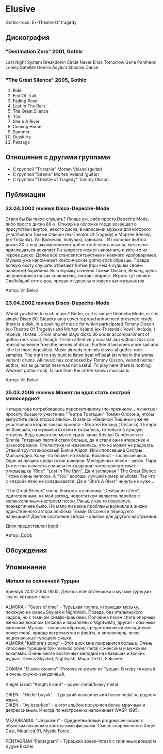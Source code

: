 # Elusive

Gothic-rock. Ex-Theatre Of tragedy

## Дискография

### "Destination Zero" 2001, Gothic

Last Night 
System Breakdown 
Circle Never Ends 
Tomorrow Gone 
Pantheon 
Lonley Satellite 
Gemini 
Asylum 
Shadow Dance 


### "The Great Silence" 2005, Gothic

01. Ride
02. End Of Trail
03. Fading Rose
04. Lost In The Rain
05. The Great Silence
06. You
07. She`s A River
08. Coming Home
09. Summer
10. Outskirts
11. Passage


## Отношения с другими группами

* C группой "Tristania" Morten Veland (guitar)
* C группой "Sirenia" Morten Veland (guitar)
* C группой "Theatre of Tragedy" Tommy Olsson

## Публикации

### 23.04.2002 reviews Disco-Depeche-Mode

<p>Стали бы Вы такое слушать? Лучше уж, либо просто Depeche Mode, либо просто диско 80-х. Стикер на обложке гордо возвещал о присутствии внутри, некого диска, в написании музыки для которого участвовали Томми Ольсен (ex-Theatre Of Tragedy) и Мортен Веланд (ex-Tristania). Ух! Включаю, получаю, зависаю... Из колонок льётся диско 80-х под аккомпонемент gothic-rock-ового вокала, хотя если прислушаться вокалист Ян запросто может напомнить и кого-то из героев диско. Далее всё становится грустнее и немного удобоваримее. Музыка уже напоминает классические gothic-rock образцы. Правда всякую охоту слушать отбивают битые (при чём в худшем своём варианте) барабаны. Всю музыку сочинил Томми Ольсен, Веланд здесь не пригодился ни как сочинитель, ни как гитарист. Играть тут нечего. Слабейший готик-рок, провал от довольно известных музыкантов.</p>

Автор: Vit Belov

### 23.04.2002 reviews Disco-Depeche-Mode

<p>Would you listen to such music? Better, or it is simple Depeche Mode, or it is simple Disco 80. Steacky on a cover is proud announced presence inside, there is a disk, in a spelling of music for which participated Tommy Olsson (ex-Theatre Of Tragedy) and Morten Veland (ex-Tristania). Vow! I include, I receive, I brake... From phones plays dicko 80 under accompaniment of gothic-rock vocal, though if listen attentively vocalist Jan without fuss can remind someone from the heroes of disco. Further it becomes more sad and little bit more digestibly. Music already reminds classical gothic-rock samples. The truth to any hunt to listen beat off beat (at what in the worse variant) drums. All music has composed by Tommy Olsson, Veland neither author, nor as guitarist here was not useful. To play here there is nothing. Weakest gothic-rock, failure from the rather known musicians.</p>

Автор: Vit Belov

### 25.03.2006 reviews Может ли идол стать сестрой милосердия?

<P>Четыре года потребовалось перспективному (по-прежнему… я считаю) проекту бывшего участника&nbsp;"Театра Трагедии"&nbsp;Томми Олссона, чтобы выпустить свой второй альбом. В записи «Великой Тишины» уже не участвовала вторая звезда проекта – Мортен Веланд (Tristania). Потеря не большая, на музыке это если и сказалось, то только в лучшую сторону. Ведь вакантное место сразу занял Kristian Gundersen из Sirenia. Гитарных партий стало больше, да и стали они интереснее и разнообразнее. Стилистика не изменилась, что не может не радовать. Этакий тру-готикроковый Билли Айдол. Или опопсевшие Сестры Милосердия. Кому что ближе, на выбор. Вокалист - заслушаешься. Один из лучших среди готик-рокеров. Мелодичных песен – вагон. Пара (хотел так написать сначала по традиции) хитов присутствует – открывашка “Ride”, “Lost in The Rain”. Да и заглавная “ The Great Silence ” тоже очень неплоха. А “You” вообще, лучший номер альбома. Так что с «парой» явно не складывается. Да и “She’s A River” ничуть не хуже… </P>
<P>“The Great Silence” очень близок к отличному “Destination Zero”, единственным, на мой взгляд, недостатком является перебор с меланхоличным настроем песен. Раньше как то повеселее, поэнергичнее было. Но мало ли какие проблемы возникли в жизни единственного автора альбома Томми Олссена в период его написания? Другое состояние автора – альбом для другого настроения. </P>
<P>Диск предоставлен <A href="http://www.irond.ru/">Irond</A></P>
Автор: Дофф


## Обсуждения


## Упоминания

### Металл из солнечной Турции

Speedyk 24.12.2004 19:05:
Делюсь впечатлениями о музыке турецких групп, которые знаю.<BR><BR>ALMORA - "Gates of time"  - Турецкая группа, играющая музыку, похожую на смесь Skylark и Nightwish. Правда, без итальянского задора, но с теми же симфо-фишками. Половина песен спета оперным женским вокалом (отсюда и параллели с Nightwish), другая - обычным мужским. Музыка - главным образом, среднетемповый мелодичный power metal, правда встречаются и флейта, и виолончель, плюс национальные турецкие фишки. <BR>ALMORA 	"Kalihora's song" - Этот диск мне понравился больше. Очень классный турецкий folk-melodic power metal с женским и мужским вокалами. Очень много восточных мелодий на клавишах и всяких дудках. Смесь Skyclad, Nightwish, Mago De Oz, Falconer. <BR><BR>COMMA "Elusive dreams" -Proressive-power из Турции. В меру тяжелый и очень скучно-занудливый.<BR><BR>Knight Errant "Knight Errant" - power metal/heavy metal<BR><BR>DIKEN - "Hedef buyuk" - Турецкий классический heavy metal на родном языке. <BR>DIKEN - "Ay batarken" - а этот альбом получился более мрачным и депрессивным. Иногда по настроению напоминает WASP 1995.<BR><BR>MEZARKABUL "Unspoken" - Среднетемповый progressive-power с обычным вокалом и восточными фишками. Смесь современного Angel Dust, Metallica'91, Mystic Force.<BR><BR>PENTAGRAM "Pentagram" - Турецкий speed-thrash с типичным вокалом в духе Exciter. <BR><BR>

